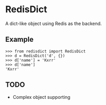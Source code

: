 # RedisDict

A dict-like object using Redis as the backend.


## Example

```
>>> from redisdict import RedisDict
>>> d = RedisDict('d', {})
>>> d['name'] = 'Kxrr'
>>> d['name']
'Kxrr'
```


## TODO

- Complex object supporting